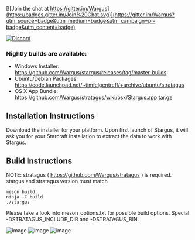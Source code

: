 [![Join the chat at https://gitter.im/Wargus](https://badges.gitter.im/Join%20Chat.svg)](https://gitter.im/Wargus?utm_source=badge&utm_medium=badge&utm_campaign=pr-badge&utm_content=badge)

[![Discord](https://img.shields.io/discord/780082494447288340?style=flat-square&logo=discord&label=discord)](https://discord.gg/dQGxaw3QfB)

### Nightly builds are available:

- Windows Installer: https://github.com/Wargus/stargus/releases/tag/master-builds
- Ubuntu/Debian Packages: https://code.launchpad.net/~timfelgentreff/+archive/ubuntu/stratagus
- OS X App Bundle: https://github.com/Wargus/stratagus/wiki/osx/Stargus.app.tar.gz

## Installation Instructions

Download the installer for your platform. Upon first launch of Stargus, it will ask you for
your Starcraft installation to extract the data to work with Stargus.

## Build Instructions

NOTE: stratagus ( https://github.com/Wargus/stratagus ) is required.
stargus and stratagus version must match

```
meson build
ninja -C build
./stargus
```

Please take a look into meson_options.txt for possible build options. Special -DSTRATAGUS_INCLUDE_DIR and -DSTRATAGUS_BIN.

![image](https://cloud.githubusercontent.com/assets/46235/11292960/499a7d3c-8f55-11e5-9356-62c190c57467.png)
![image](https://cloud.githubusercontent.com/assets/46235/11292993/9198675c-8f55-11e5-9f74-2f23fb207498.png)
![image](https://cloud.githubusercontent.com/assets/46235/11293018/cef6e970-8f55-11e5-8625-8bd13082b041.png)
